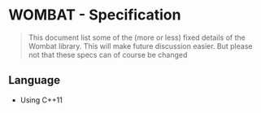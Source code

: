 # WOMBAT - Specification

> This document list some of the (more or less) fixed details of the Wombat library. This will make future discussion easier. But please not that these specs can of course be changed


## Language
 * Using C++11
